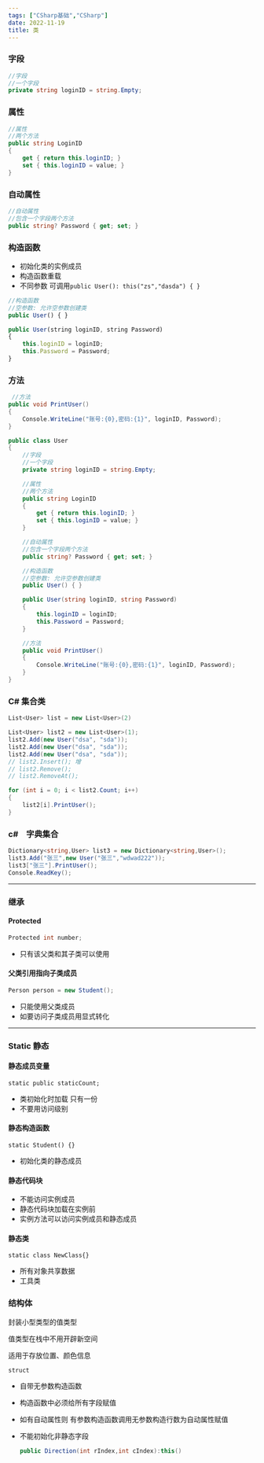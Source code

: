 ```yaml
---
tags: ["CSharp基础","CSharp"]
date: 2022-11-19
title: 类 
---
```

### 字段

```c#
//字段
//一个字段
private string loginID = string.Empty;
```

### 属性

```c#
//属性
//两个方法
public string LoginID
{
    get { return this.loginID; }
    set { this.loginID = value; }
}
```
### 自动属性

```c#
//自动属性
//包含一个字段两个方法
public string? Password { get; set; }
```

### 构造函数

* 初始化类的实例成员
* 构造函数重载
* 不同参数 可调用`public User(): this("zs","dasda") { }`

```ts
//构造函数
//空参数: 允许空参数创建类
public User() { }

public User(string loginID, string Password)
{
    this.loginID = loginID;
    this.Password = Password;
}

```

### 方法

```c#
 //方法
public void PrintUser()
{
    Console.WriteLine("账号:{0},密码:{1}", loginID, Password);
}
```



```c#
public class User
{
    //字段
    //一个字段
    private string loginID = string.Empty;

    //属性
    //两个方法
    public string LoginID
    {
        get { return this.loginID; }
        set { this.loginID = value; }
    }

    //自动属性
    //包含一个字段两个方法
    public string? Password { get; set; }

    //构造函数
    //空参数: 允许空参数创建类
    public User() { }

    public User(string loginID, string Password)
    {
        this.loginID = loginID;
        this.Password = Password;
    }

    //方法
    public void PrintUser()
    {
        Console.WriteLine("账号:{0},密码:{1}", loginID, Password);
    }
}
```

### C# 集合类

```c#
List<User> list = new List<User>(2)
```

```c#
List<User> list2 = new List<User>(1);
list2.Add(new User("dsa", "sda"));
list2.Add(new User("dsa", "sda"));
list2.Add(new User("dsa", "sda"));
// list2.Insert(); 增
// list2.Remove();
// list2.RemoveAt();

for (int i = 0; i < list2.Count; i++)
{
    list2[i].PrintUser();
}
```

### c#　字典集合

```c#
Dictionary<string,User> list3 = new Dictionary<string,User>();
list3.Add("张三",new User("张三","wdwad222"));
list3["张三"].PrintUser();
Console.ReadKey();
```

****

### 继承

#### Protected 

```c#
Protected int number;
```

* 只有该父类和其子类可以使用

#### 父类引用指向子类成员

```c#
Person person = new Student();
```

* 只能使用父类成员
* 如要访问子类成员用显式转化


****


### Static 静态

#### 静态成员变量

`static public staticCount;`

* 类初始化时加载 只有一份
* 不要用访问级别

#### 静态构造函数

`static Student() {}`

* 初始化类的静态成员

#### 静态代码块

* 不能访问实例成员
* 静态代码块加载在实例前
* 实例方法可以访问实例成员和静态成员

#### 静态类

`static class NewClass{}`

* 所有对象共享数据
* 工具类

### 结构体

封装小型类型的值类型

值类型在栈中不用开辟新空间

适用于存放位置、颜色信息

`struct`

* 自带无参数构造函数

* 构造函数中必须给所有字段赋值

* 如有自动属性则 有参数构造函数调用无参数构造行数为自动属性赋值

* 不能初始化非静态字段

  ```c#
  public Direction(int rIndex,int cIndex):this()
  ```

  

